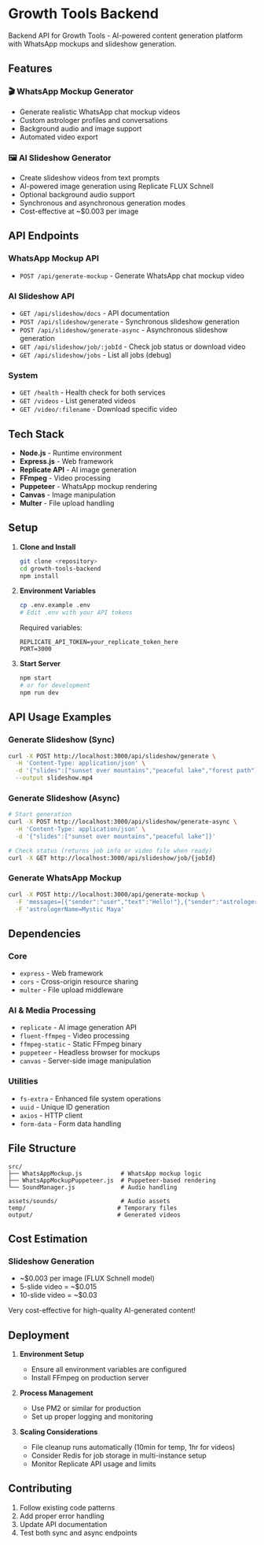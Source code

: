 # Growth Tools Backend

Backend API for Growth Tools - AI-powered content generation platform with WhatsApp mockups and slideshow generation.

## Features

### 🎬 WhatsApp Mockup Generator
- Generate realistic WhatsApp chat mockup videos
- Custom astrologer profiles and conversations  
- Background audio and image support
- Automated video export

### 🖼️ AI Slideshow Generator
- Create slideshow videos from text prompts
- AI-powered image generation using Replicate FLUX Schnell
- Optional background audio support
- Synchronous and asynchronous generation modes
- Cost-effective at ~$0.003 per image

## API Endpoints

### WhatsApp Mockup API
- `POST /api/generate-mockup` - Generate WhatsApp chat mockup video

### AI Slideshow API  
- `GET /api/slideshow/docs` - API documentation
- `POST /api/slideshow/generate` - Synchronous slideshow generation
- `POST /api/slideshow/generate-async` - Asynchronous slideshow generation
- `GET /api/slideshow/job/:jobId` - Check job status or download video
- `GET /api/slideshow/jobs` - List all jobs (debug)

### System
- `GET /health` - Health check for both services
- `GET /videos` - List generated videos
- `GET /video/:filename` - Download specific video

## Tech Stack

- **Node.js** - Runtime environment
- **Express.js** - Web framework
- **Replicate API** - AI image generation
- **FFmpeg** - Video processing
- **Puppeteer** - WhatsApp mockup rendering
- **Canvas** - Image manipulation
- **Multer** - File upload handling

## Setup

1. **Clone and Install**
   ```bash
   git clone <repository>
   cd growth-tools-backend
   npm install
   ```

2. **Environment Variables**
   ```bash
   cp .env.example .env
   # Edit .env with your API tokens
   ```

   Required variables:
   ```env
   REPLICATE_API_TOKEN=your_replicate_token_here
   PORT=3000
   ```

3. **Start Server**
   ```bash
   npm start
   # or for development
   npm run dev
   ```

## API Usage Examples

### Generate Slideshow (Sync)
```bash
curl -X POST http://localhost:3000/api/slideshow/generate \
  -H 'Content-Type: application/json' \
  -d '{"slides":["sunset over mountains","peaceful lake","forest path"]}' \
  --output slideshow.mp4
```

### Generate Slideshow (Async)
```bash
# Start generation
curl -X POST http://localhost:3000/api/slideshow/generate-async \
  -H 'Content-Type: application/json' \
  -d '{"slides":["sunset over mountains","peaceful lake"]}'

# Check status (returns job info or video file when ready)
curl -X GET http://localhost:3000/api/slideshow/job/{jobId}
```

### Generate WhatsApp Mockup
```bash
curl -X POST http://localhost:3000/api/generate-mockup \
  -F 'messages=[{"sender":"user","text":"Hello!"},{"sender":"astrologer","text":"Hi there!"}]' \
  -F 'astrologerName=Mystic Maya'
```

## Dependencies

### Core
- `express` - Web framework
- `cors` - Cross-origin resource sharing
- `multer` - File upload middleware

### AI & Media Processing  
- `replicate` - AI image generation API
- `fluent-ffmpeg` - Video processing
- `ffmpeg-static` - Static FFmpeg binary
- `puppeteer` - Headless browser for mockups
- `canvas` - Server-side image manipulation

### Utilities
- `fs-extra` - Enhanced file system operations
- `uuid` - Unique ID generation
- `axios` - HTTP client
- `form-data` - Form data handling

## File Structure

```
src/
├── WhatsAppMockup.js           # WhatsApp mockup logic
├── WhatsAppMockupPuppeteer.js  # Puppeteer-based rendering
└── SoundManager.js             # Audio handling

assets/sounds/                  # Audio assets
temp/                          # Temporary files
output/                        # Generated videos
```

## Cost Estimation

### Slideshow Generation
- ~$0.003 per image (FLUX Schnell model)
- 5-slide video = ~$0.015
- 10-slide video = ~$0.03

Very cost-effective for high-quality AI-generated content!

## Deployment

1. **Environment Setup**
   - Ensure all environment variables are configured
   - Install FFmpeg on production server

2. **Process Management**
   - Use PM2 or similar for production
   - Set up proper logging and monitoring

3. **Scaling Considerations**
   - File cleanup runs automatically (10min for temp, 1hr for videos)
   - Consider Redis for job storage in multi-instance setup
   - Monitor Replicate API usage and limits

## Contributing

1. Follow existing code patterns
2. Add proper error handling
3. Update API documentation
4. Test both sync and async endpoints